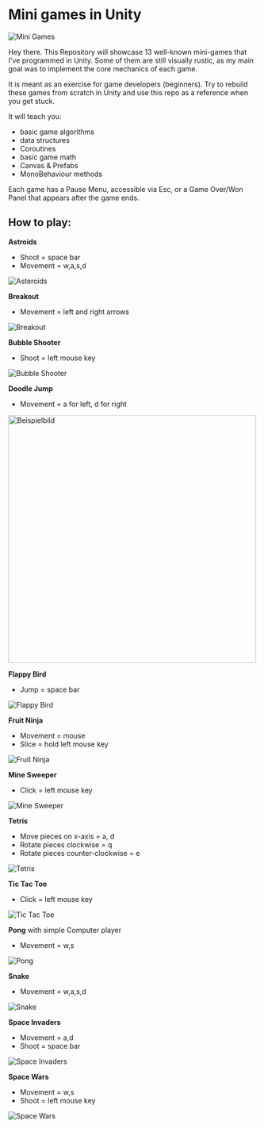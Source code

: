 # Mini games in Unity

![Mini Games](https://github.com/maybebool/UnityMiniGames/blob/main/Recordings/Image%20Sequence_001_0005.jpg)

Hey there. This Repository will showcase 13 well-known mini-games that I've programmed in Unity.
Some of them are still visually rustic, as my main goal was to implement the core mechanics of each game.

It is meant as an exercise for game developers (beginners). Try to rebuild these games from scratch in Unity and use this repo as a reference when you get stuck.

It will teach you:
- basic game algorithms
- data structures
- Coroutines
- basic game math
- Canvas & Prefabs
- MonoBehaviour methods



Each game has a Pause Menu, accessible via Esc, or a Game Over/Won Panel that appears after the game ends.

## How to play: 

**Astroids**
- Shoot = space bar
- Movement = w,a,s,d

![Asteroids](https://github.com/maybebool/UnityMiniGames/blob/main/Recordings/Image%20Sequence_003_0005.jpg)

**Breakout**
- Movement = left and right arrows

![Breakout](https://github.com/maybebool/UnityMiniGames/blob/main/Recordings/Image%20Sequence_004_0005.jpg)

**Bubble Shooter**
- Shoot = left mouse key

![Bubble Shooter](https://github.com/maybebool/UnityMiniGames/blob/main/Recordings/Image%20Sequence_006_0005.jpg)

**Doodle Jump**
- Movement = a for left, d for right

<img src="https://github.com/maybebool/UnityMiniGames/blob/main/Recordings/Image%20Sequence_007_0005.jpg" alt="Beispielbild" height="500">

**Flappy Bird**
- Jump = space bar

![Flappy Bird](https://github.com/maybebool/UnityMiniGames/blob/main/Recordings/Image%20Sequence_008_0005.jpg)

**Fruit Ninja**
- Movement = mouse
- Slice = hold left mouse key

![Fruit Ninja](https://github.com/maybebool/UnityMiniGames/blob/main/Recordings/Image%20Sequence_009_0005.jpg)

**Mine Sweeper**
- Click = left mouse key

![Mine Sweeper](https://github.com/maybebool/UnityMiniGames/blob/main/Recordings/Image%20Sequence_010_0005.jpg)

**Tetris**
- Move pieces on x-axis = a, d
- Rotate pieces clockwise = q
- Rotate pieces counter-clockwise = e

![Tetris](https://github.com/maybebool/UnityMiniGames/blob/main/Recordings/Image%20Sequence_015_0005.jpg)

**Tic Tac Toe**
- Click = left mouse key

![Tic Tac Toe](https://github.com/maybebool/UnityMiniGames/blob/main/Recordings/Image%20Sequence_017_0005.jpg)

**Pong** with simple Computer player
- Movement = w,s

![Pong](https://github.com/maybebool/UnityMiniGames/blob/main/Recordings/Image%20Sequence_011_0005.jpg)

**Snake**
- Movement = w,a,s,d

![Snake](https://github.com/maybebool/UnityMiniGames/blob/main/Recordings/Image%20Sequence_012_0005.jpg)

**Space Invaders**
- Movement = a,d
- Shoot = space bar

![Space Invaders](https://github.com/maybebool/UnityMiniGames/blob/main/Recordings/Image%20Sequence_013_0005.jpg)

**Space Wars**
- Movement = w,s
- Shoot = left mouse key

![Space Wars](https://github.com/maybebool/UnityMiniGames/blob/main/Recordings/Image%20Sequence_014_0005.jpg)

